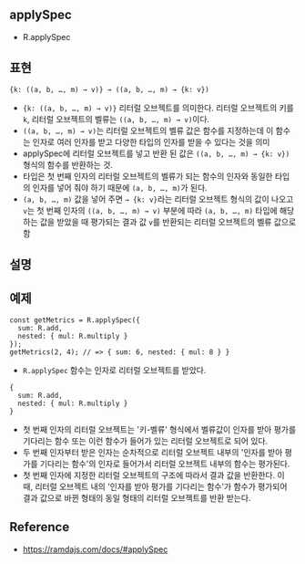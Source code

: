 ## applySpec
- R.applySpec

## 표현
```
{k: ((a, b, …, m) → v)} → ((a, b, …, m) → {k: v})
```
- `{k: ((a, b, …, m) → v)}` 리터럴 오브젝트를 의미한다. 리터럴 오브젝트의 키를 `k`, 리터럴 오브젝트의 벨류는 `((a, b, …, m) → v)`이다.
- `((a, b, …, m) → v)`는 리터럴 오브젝트의 벨류 값은 함수를 지정하는데 이 함수는 인자로 여러 인자를 받고 다양한 타입의 인자를 받을 수 있다는 것을 의미
- applySpec에 리터럴 오브젝트를 넣고 반환 된 값은 `((a, b, …, m) → {k: v})` 형식의 함수를 반환하는 것.
- 타입은 첫 번째 인자의 리터럴 오브젝트의 벨류가 되는 함수의 인자와 동일한 타입의 인자를 넣어 줘야 하기 때문에 `(a, b, …, m)`가 된다.
- `(a, b, …, m)` 값을 넣어 주면 `→ {k: v}`라는 리터럴 오브젝트 형식의 값이 나오고 `v`는 첫 번째 인자의 `((a, b, …, m) → v)` 부분에 따라 `(a, b, …, m)` 타입에 해당하는 값을 받았을 때 평가되는 결과 값 `v`를 반환되는 리터럴 오브젝트의 벨류 값으로 함

## 설명



## 예제
```
const getMetrics = R.applySpec({
  sum: R.add,
  nested: { mul: R.multiply }
});
getMetrics(2, 4); // => { sum: 6, nested: { mul: 8 } }
```
- `R.applySpec` 함수는 인자로 리터럴 오브젝트를 받았다.
```
{
  sum: R.add,
  nested: { mul: R.multiply }
}
```
- 첫 번째 인자의 리터럴 오브젝트는 '키-벨류' 형식에서 벨류값이 인자를 받아 평가를 기다리는 함수 또는 이런 함수가 들어가 있는 리터럴 오브젝트로 되어 있다.
- 두 번째 인자부터 받은 인자는 순차적으로 리터럴 오브젝트 내부의 '인자를 받아 평가를 기다리는 함수'의 인자로 들어가서 리터럴 오브젝트 내부의 함수는 평가된다.
- 첫 번째 인자에 지정한 리터럴 오브젝트의 구조에 따라서 결과 값을 반환한다. 이 때, 리터럴 오브젝트 내의 '인자를 받아 평가를 기다리는 함수'가 함수가 평가되어 결과 값으로 바뀐 형태의 동일 형태의 리터럴 오브젝트를 반환 받는다.

## Reference
- https://ramdajs.com/docs/#applySpec
